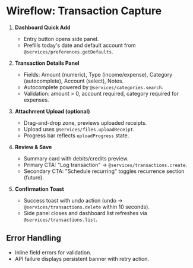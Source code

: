 # Wireflow: Transaction Capture

1. **Dashboard Quick Add**
   - Entry button opens side panel.
   - Prefills today's date and default account from `@services/preferences.getDefaults`.

2. **Transaction Details Panel**
   - Fields: Amount (numeric), Type (income/expense), Category (autocomplete), Account (select), Notes.
   - Autocomplete powered by `@services/categories.search`.
   - Validation: amount > 0, account required, category required for expenses.

3. **Attachment Upload (optional)**
   - Drag-and-drop zone, previews uploaded receipts.
   - Upload uses `@services/files.uploadReceipt`.
   - Progress bar reflects `uploadProgress` state.

4. **Review & Save**
   - Summary card with debits/credits preview.
   - Primary CTA: "Log transaction" -> `@services/transactions.create`.
   - Secondary CTA: "Schedule recurring" toggles recurrence section (future).

5. **Confirmation Toast**
   - Success toast with undo action (undo -> `@services/transactions.delete` within 10 seconds).
   - Side panel closes and dashboard list refreshes via `@services/transactions.list`.

## Error Handling
- Inline field errors for validation.
- API failure displays persistent banner with retry action.
